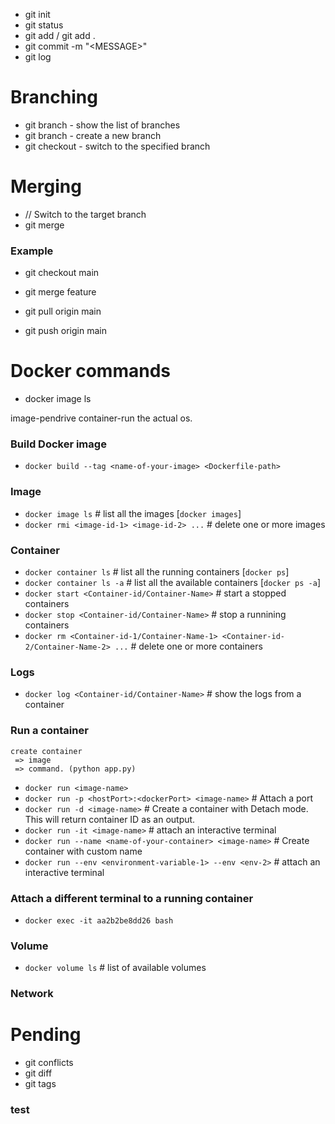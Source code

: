 - git init
- git status
- git add <file-name> / git add .
- git commit -m "\<MESSAGE\>"
- git log

# Branching
- git branch - show the list of branches
- git branch <new-branch-name> - create a new branch
- git checkout <branch-name> - switch to the specified branch

# Merging
- // Switch to the target branch
- git merge <source-branch>

### Example
- git checkout main
- git merge feature


- git pull origin main
- git push origin main

# Docker commands
- docker image ls


image-pendrive
container-run the actual os.

### Build Docker image
* `docker build --tag <name-of-your-image> <Dockerfile-path>`

### Image
* `docker image ls` # list all the images [`docker images`]
* `docker rmi <image-id-1> <image-id-2> ...` # delete one or more images

### Container
* `docker container ls` # list all the running containers  [`docker ps`]
* `docker container ls -a` # list all the available containers [`docker ps -a`]
* `docker start <Container-id/Container-Name>` # start a stopped containers
* `docker stop <Container-id/Container-Name>` # stop a runnining containers
* `docker rm <Container-id-1/Container-Name-1> <Container-id-2/Container-Name-2> ...` # delete one or more containers

### Logs
* `docker log <Container-id/Container-Name>` # show the logs from a container


### Run a container
```
create container
 => image
 => command. (python app.py)
 ```

* `docker run <image-name>`
* `docker run -p <hostPort>:<dockerPort> <image-name>` # Attach a port
* `docker run -d <image-name>` # Create a container with Detach mode. This will return container ID as an output.
* `docker run -it <image-name>` # attach an interactive terminal
* `docker run --name <name-of-your-container> <image-name>` # Create container with custom name
* `docker run --env <environment-variable-1> --env <env-2>` # attach an interactive terminal

### Attach a different terminal to a running container
* `docker exec -it aa2b2be8dd26 bash`

### Volume
* `docker volume ls` # list of available volumes
### Network

# Pending
- git conflicts
- git diff
- git tags

### test


